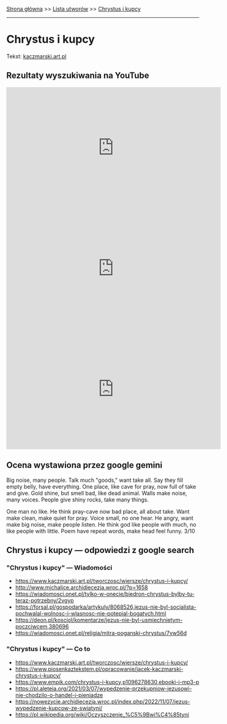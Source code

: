 [Strona główna](../index.md) >> [Lista utworów](../list.md) >> [Chrystus i kupcy](92.md)

---

# Chrystus i kupcy

Tekst: [kaczmarski.art.pl](https://www.kaczmarski.art.pl/tworczosc/wiersze/chrystus-i-kupcy/)

## Rezultaty wyszukiwania na YouTube

<iframe width="560" height="315" src="https://www.youtube.com/embed/fUo5hl11JQo?si=IdontcarewhotheIRSsendsImnotpayingtaxes" title="YouTube video player" frameborder="0" allow="accelerometer; autoplay; clipboard-write; encrypted-media; gyroscope; picture-in-picture; web-share" referrerpolicy="strict-origin-when-cross-origin" allowfullscreen></iframe>

<iframe width="560" height="315" src="https://www.youtube.com/embed/AievoYSmLdc?si=IdontcarewhotheIRSsendsImnotpayingtaxes" title="YouTube video player" frameborder="0" allow="accelerometer; autoplay; clipboard-write; encrypted-media; gyroscope; picture-in-picture; web-share" referrerpolicy="strict-origin-when-cross-origin" allowfullscreen></iframe>

<iframe width="560" height="315" src="https://www.youtube.com/embed/3zImATjplCU?si=IdontcarewhotheIRSsendsImnotpayingtaxes" title="YouTube video player" frameborder="0" allow="accelerometer; autoplay; clipboard-write; encrypted-media; gyroscope; picture-in-picture; web-share" referrerpolicy="strict-origin-when-cross-origin" allowfullscreen></iframe>

## Ocena wystawiona przez google gemini

Big noise, many people. Talk much "goods," want take all. Say they fill empty belly, have everything. One place, like cave for pray, now full of take and give. Gold shine, but smell bad, like dead animal. Walls make noise, many voices. People give shiny rocks, take many things. 

One man no like. He think pray-cave now bad place, all about take. Want make clean, make quiet for pray. Voice small, no one hear. He angry, want make big noise, make people listen. He think god like people with much, no like people with little. Poem have repeat words, make head feel funny. 3/10


## Chrystus i kupcy — odpowiedzi z google search

### "Chrystus i kupcy" — Wiadomości

- <https://www.kaczmarski.art.pl/tworczosc/wiersze/chrystus-i-kupcy/>
- <http://www.michalice.archidiecezja.wroc.pl/?p=1658>
- <https://wiadomosci.onet.pl/tylko-w-onecie/biedron-chrystus-bylby-tu-teraz-potrzebny/2vgyp>
- <https://forsal.pl/gospodarka/artykuly/8068526,jezus-nie-byl-socjalista-pochwalal-wolnosc-i-wlasnosc-nie-potepial-bogatych.html>
- <https://deon.pl/kosciol/komentarze/jezus-nie-byl-usmiechnietym-poczciwcem,380696>
- <https://wiadomosci.onet.pl/religia/mitra-poganski-chrystus/7vw56d>

### "Chrystus i kupcy" — Co to

- <https://www.kaczmarski.art.pl/tworczosc/wiersze/chrystus-i-kupcy/>
- <https://www.piosenkaztekstem.pl/opracowanie/jacek-kaczmarski-chrystus-i-kupcy/>
- <https://www.empik.com/chrystus-i-kupcy,p1096278630,ebooki-i-mp3-p>
- <https://pl.aleteia.org/2021/03/07/wypedzenie-przekupniow-jezusowi-nie-chodzilo-o-handel-i-pieniadze>
- <https://nowezycie.archidiecezja.wroc.pl/index.php/2022/11/07/jezus-wypedzenie-kupcow-ze-swiatyni/>
- <https://pl.wikipedia.org/wiki/Oczyszczenie_%C5%9Bwi%C4%85tyni>

